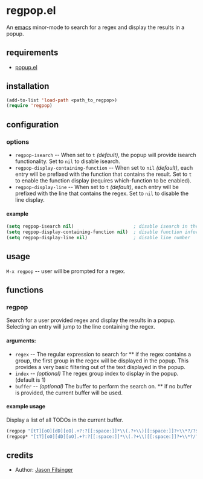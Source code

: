 # regpop.el
An [emacs](http://www.gnu.org/software/emacs/) minor-mode to search for a regex and display the results in a popup.

## requirements
- [popup.el](https://github.com/m2ym/popup-el)

## installation
```lisp
(add-to-list 'load-path <path_to_regpop>)
(require 'regpop)
```

## configuration
### options
* `regpop-isearch` -- When set to `t` _(default)_, the popup will provide isearch functionality.  Set to `nil` to disable isearch.
* `regpop-display-containing-function` -- When set to `nil` _(default)_, each entry will be prefixed with the function that contains the result.  Set to `t` to enable the function display (requires which-function to be enabled).
* `regpop-display-line` -- When set to `t` _(default)_, each entry will be prefixed with the line that contains the regex.  Set to `nil` to disable the line display.

#### example
```lisp
(setq regpop-isearch nil)                      ; disable isearch in the popup
(setq regpop-display-containing-function nil)  ; disable function information
(setq regpop-display-line nil)                 ; disable line number
```

## usage
`M-x regpop` -- user will be prompted for a regex.

## functions
### regpop
Search for a user provided regex and display the results in a popup.  Selecting an entry will jump to the line containing the regex.

#### arguments:
* `regex` -- The regular expression to search for
** if the regex contains a group, the first group in the regex will be displayed in the popup.  This provides a very basic filtering out of the text displayed in the popup.
* `index` -- *(optional)* The regex group index to display in the popup. (default is 1)
* `buffer` -- *(optional)* The buffer to perform the search on.
** if no buffer is provided, the current buffer will be used.

#### example usage
Display a list of all TODOs in the current buffer.
```lisp
(regpop "[tT][oO][dD][oO].+?:?[[:space:]]*\\(.?+\\)[[:space:]]?+\\*?/?$")
(regpop* "[tT][oO][dD][oO].+?:?[[:space:]]*\\(.?+\\)[[:space:]]?+\\*?/?$" :index 1)
```

## credits
* Author: [Jason Filsinger](http://filsinger.me)
